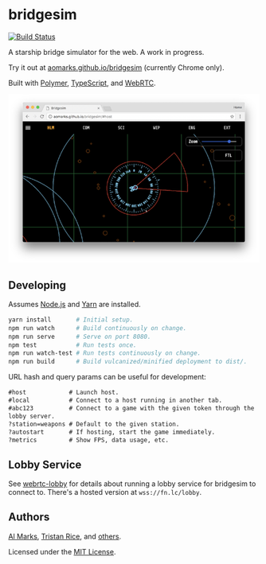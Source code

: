 # bridgesim

[![Build Status](https://travis-ci.org/aomarks/bridgesim.svg?branch=master)](https://travis-ci.org/aomarks/bridgesim)

A starship bridge simulator for the web. A work in progress.

Try it out at [aomarks.github.io/bridgesim](https://aomarks.github.io/bridgesim/) (currently Chrome only).

Built with [Polymer](https://www.polymer-project.org/),
[TypeScript](https://www.typescriptlang.org/),
and [WebRTC](https://webrtc.org/).

![Screenshot](/screenshot.png)

## Developing
Assumes [Node.js](https://nodejs.org/en/) and [Yarn](https://yarnpkg.com/) are installed.

```sh
yarn install       # Initial setup.
npm run watch      # Build continuously on change.
npm run serve      # Serve on port 8080.
npm test           # Run tests once.
npm run watch-test # Run tests continuously on change.
npm run build      # Build vulcanized/minified deployment to dist/.
```

URL hash and query params can be useful for development:

```
#host            # Launch host.
#local           # Connect to a host running in another tab.
#abc123          # Connect to a game with the given token through the lobby server.
?station=weapons # Default to the given station.
?autostart       # If hosting, start the game immediately.
?metrics         # Show FPS, data usage, etc.
```

## Lobby Service
See [webrtc-lobby](https://github.com/d4l3k/webrtc-lobby) for details about running a lobby service for bridgesim to connect to. There's a hosted version at `wss://fn.lc/lobby`.

## Authors
[Al Marks](https://github.com/aomarks), [Tristan Rice](https://github.com/d4l3k), and [others](https://github.com/aomarks/bridgesim/graphs/contributors).

Licensed under the [MIT License](https://opensource.org/licenses/MIT).
